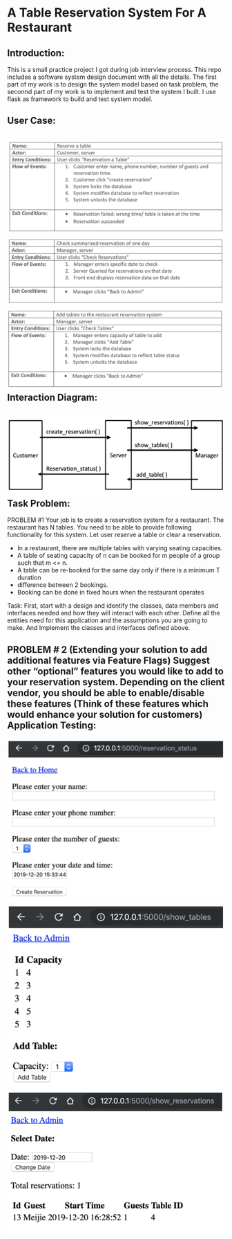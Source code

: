 # A Table Reservation System For A Restaurant


Introduction:
------
This is a small practice project I got during job interview process. This repo includes a software system design document with all the details. The first part of my work is to design the system model based on task problem, the seconnd part of my work is to implement and test the system I built. I use flask as framework to build and test system model.

User Case:
------
![GitHub Logo](/img/user1.png)
![GitHub Logo](/img/user2.png)
![GitHub Logo](/img/user3.png)
Interaction Diagram:
------
![GitHub Logo](/img/system.png)
Task Problem:
------
PROBLEM #1 Your job is to create a reservation system for a restaurant. The restaurant has N tables. You need to be able to provide following functionality for this system. Let user reserve a table or clear a reservation.
- In a restaurant, there are multiple tables with varying seating capacities.
- A table of seating capacity of n can be booked for m people of a group such that m <= n.
- A table can be re-booked for the same day only if there is a minimum T duration
- difference between 2 bookings.
- Booking can be done in fixed hours when the restaurant operates

Task: First, start with a design and identify the classes, data members and interfaces needed and how they will interact with each other. Define all the entities need for this application and the assumptions you are going to make. And Implement the classes and interfaces defined above.

PROBLEM # 2 (Extending your solution to add additional features via Feature Flags)
Suggest other “optional” features you would like to add to your reservation system. Depending on the client vendor, you should be able to enable/disable these features (Think of these features which would enhance your solution for customers)
Application Testing:
------
![GitHub Logo](/img/screen1.png)
![GitHub Logo](/img/screen2.png)
![GitHub Logo](/img/screen3.png)




